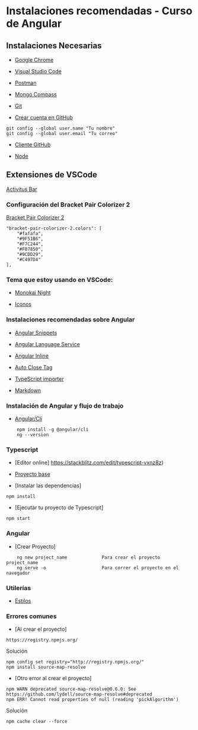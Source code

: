 # Instalaciones recomendadas - Curso de Angular

## Instalaciones Necesarias
* [Google Chrome](https://www.google.com/chrome/)

* [Visual Studio Code](https://code.visualstudio.com/)

* [Postman](https://www.postman.com/downloads/)

* [Mongo Compass](https://www.mongodb.com/try/download/compass)

* [Git](https://git-scm.com/)

* [Crear cuenta en GitHub](https://github.com/)

```
git config --global user.name "Tu nombre"
git config --global user.email "Tu correo"
```

* [Cliente GitHub](https://desktop.github.com/)

* [Node](https://nodejs.org/es/)


## Extensiones de VSCode
[Activitus Bar](https://marketplace.visualstudio.com/items?itemName=Gruntfuggly.activitusbar)

### Configuración del Bracket Pair Colorizer 2

[Bracket Pair Colorizer 2](https://marketplace.visualstudio.com/items?itemName=CoenraadS.bracket-pair-colorizer-2)
```
"bracket-pair-colorizer-2.colors": [
    "#fafafa",
    "#9F51B6",
    "#F7C244",
    "#F07850",
    "#9CDD29",
    "#C497D4"
],
```
### Tema que estoy usando en VSCode:

* [Monokai Night](https://marketplace.visualstudio.com/items?itemName=fabiospampinato.vscode-monokai-night)

* [Iconos](https://marketplace.visualstudio.com/items?itemName=PKief.material-icon-theme)

### Instalaciones recomendadas sobre Angular
* [Angular Snippets](https://marketplace.visualstudio.com/items?itemName=Mikael.Angular-BeastCode)

* [Angular Language Service](https://marketplace.visualstudio.com/items?itemName=Angular.ng-template)

* [Angular Inline](https://marketplace.visualstudio.com/items?itemName=natewallace.angular2-inline)

* [Auto Close Tag](https://marketplace.visualstudio.com/items?itemName=formulahendry.auto-close-tag)

* [TypeScript importer](https://marketplace.visualstudio.com/items?itemName=pmneo.tsimporter)

* [Markdown](https://marketplace.visualstudio.com/items?itemName=yzhang.markdown-all-in-one)

### Instalación de Angular y flujo de trabajo
* [Angular/Cli](https://marketplace.visualstudio.com/items?itemName=pmneo.tsimporter)

```
    npm install -g @angular/cli
    ng --version
```

### Typescript
* [Editor online] https://stackblitz.com/edit/typescript-vxnz8z)

* [Proyecto base](https://att-c.udemycdn.com/2020-11-26_22-16-40-1c57137749af2bcf444a011b338f78ac/original.zip?response-content-disposition=attachment%3B+filename%3Dcurso-angular-intro-typescript-ecmascript.zip&Expires=1645294749&Signature=Q1PCdY8PoyFlPNwuvThoNPjSu780C-I7mRi3j0USdzihUFATWrWOBII29D-iB7kSSXP7oL8Z3sBKzceKxhMdOWRUGTsAD1EXiUh6~P3ww48JCvB1uPBmAw462biUs5Ke4pUUFeYVJNfh3H9xv~xBMnhvBV7EsLYizrISrcDkg2~IQJn6nZ-7mL~Xc9qaITwt~3jy01RXwp6-qmvBwbn-PSLcyJeD57oGIcmC111n5d1AqKxvHxmkoQMK9RRpQj2ni6oy4uKiZYXHdhP99BR0biy-4gxWFIIZEWljm6iHbR2do7Es1Yjn6CViJPd-ANcvCYgZORoOi50voZ5wWR18og__&Key-Pair-Id=APKAITJV77WS5ZT7262A)

* [Instalar las dependencias] 
```
npm install
```

* [Ejecutar tu proyecto de Typescript] 
```
npm start
```

### Angular

* [Crear Proyecto]
```
    ng new project_name             Para crear el proyecto project_name
    ng serve -o                     Para correr el proyecto en el navegador
```

### Utilerías
* [Estilos](https://gist.github.com/Klerith/3ddee04a27c09be05e888d5d4ac1d09f)


### Errores comunes
* [Al crear el proyecto]
```
https://registry.npmjs.org/
```
Solución
```
npm config set registry="http://registry.npmjs.org/"
npm install source-map-resolve
```
* [Otro error al crear el proyecto]
```
npm WARN deprecated source-map-resolve@0.6.0: See https://github.com/lydell/source-map-resolve#deprecated
npm ERR! Cannot read properties of null (reading 'pickAlgorithm')
```
Solución
```
npm cache clear --force
```
